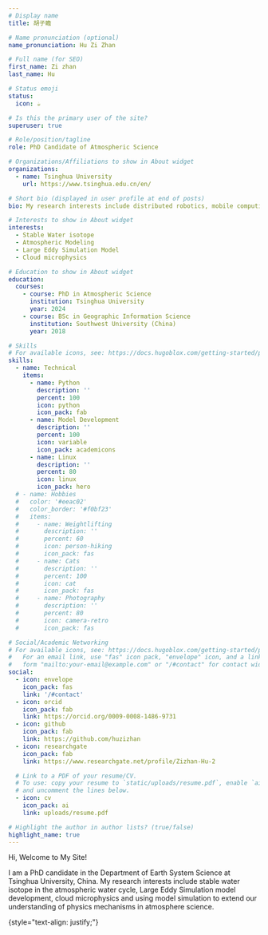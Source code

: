 ```yaml
---
# Display name
title: 胡子瞻

# Name pronunciation (optional)
name_pronunciation: Hu Zi Zhan

# Full name (for SEO)
first_name: Zi zhan
last_name: Hu

# Status emoji
status:
  icon: ☕️

# Is this the primary user of the site?
superuser: true

# Role/position/tagline
role: PhD Candidate of Atmospheric Science

# Organizations/Affiliations to show in About widget
organizations:
  - name: Tsinghua University
    url: https://www.tsinghua.edu.cn/en/

# Short bio (displayed in user profile at end of posts)
bio: My research interests include distributed robotics, mobile computing and programmable matter.

# Interests to show in About widget
interests:
  - Stable Water isotope
  - Atmospheric Modeling
  - Large Eddy Simulation Model
  - Cloud microphysics

# Education to show in About widget
education:
  courses:
    - course: PhD in Atmospheric Science
      institution: Tsinghua University
      year: 2024
    - course: BSc in Geographic Information Science
      institution: Southwest University (China)
      year: 2018

# Skills
# For available icons, see: https://docs.hugoblox.com/getting-started/page-builder/#icons
skills:
  - name: Technical
    items:
      - name: Python
        description: ''
        percent: 100
        icon: python
        icon_pack: fab
      - name: Model Development
        description: ''
        percent: 100
        icon: variable
        icon_pack: academicons
      - name: Linux 
        description: ''
        percent: 80
        icon: linux 
        icon_pack: hero 
  # - name: Hobbies
  #   color: '#eeac02'
  #   color_border: '#f0bf23'
  #   items:
  #     - name: Weightlifting
  #       description: ''
  #       percent: 60
  #       icon: person-hiking
  #       icon_pack: fas
  #     - name: Cats
  #       description: ''
  #       percent: 100
  #       icon: cat
  #       icon_pack: fas
  #     - name: Photography
  #       description: ''
  #       percent: 80
  #       icon: camera-retro
  #       icon_pack: fas

# Social/Academic Networking
# For available icons, see: https://docs.hugoblox.com/getting-started/page-builder/#icons
#   For an email link, use "fas" icon pack, "envelope" icon, and a link in the
#   form "mailto:your-email@example.com" or "/#contact" for contact widget.
social:
  - icon: envelope
    icon_pack: fas
    link: '/#contact'
  - icon: orcid
    icon_pack: fab
    link: https://orcid.org/0009-0008-1486-9731
  - icon: github
    icon_pack: fab
    link: https://github.com/huzizhan
  - icon: researchgate
    icon_pack: fab
    link: https://www.researchgate.net/profile/Zizhan-Hu-2

  # Link to a PDF of your resume/CV.
  # To use: copy your resume to `static/uploads/resume.pdf`, enable `ai` icons in `params.yaml`,
  # and uncomment the lines below.
  - icon: cv
    icon_pack: ai
    link: uploads/resume.pdf

# Highlight the author in author lists? (true/false)
highlight_name: true
---
```


Hi, Welcome to My Site! 

I am a PhD candidate in the Department of Earth System Science at Tsinghua University, China. My research interests include stable water isotope in the atmospheric water cycle, Large Eddy Simulation model development, cloud microphysics and using model simulation to extend our understanding of physics mechanisms in atmosphere science.

{style="text-align: justify;"}
